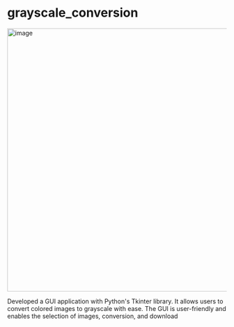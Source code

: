 # grayscale_conversion

<img width="605" alt="image" src="https://github.com/user-attachments/assets/111fece5-aaa3-40c6-84cf-07ab70bd4eb5">


Developed a GUI application with Python's Tkinter library. It allows users to convert colored images to grayscale with ease. The GUI is user-friendly and enables the selection of images, conversion, and download
